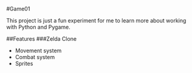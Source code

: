 #Game01

This project is just a fun experiment for me to learn more about working with Python and Pygame.

##Features
###Zelda Clone
* Movement system
* Combat system
* Sprites
